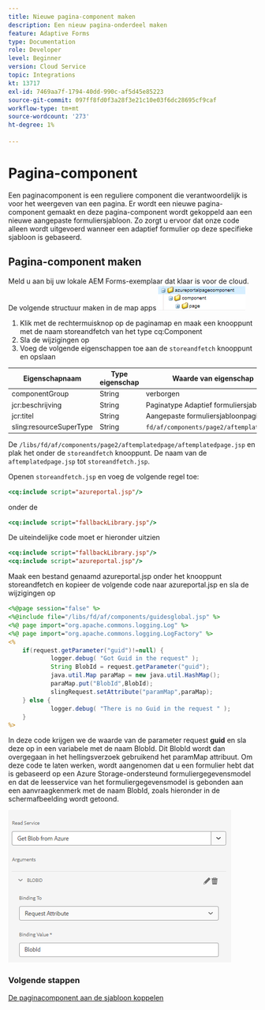 ```yaml
---
title: Nieuwe pagina-component maken
description: Een nieuw pagina-onderdeel maken
feature: Adaptive Forms
type: Documentation
role: Developer
level: Beginner
version: Cloud Service
topic: Integrations
kt: 13717
exl-id: 7469aa7f-1794-40dd-990c-af5d45e85223
source-git-commit: 097ff8fd0f3a28f3e21c10e03f6dc28695cf9caf
workflow-type: tm+mt
source-wordcount: '273'
ht-degree: 1%

---
```


# Pagina-component

Een paginacomponent is een reguliere component die verantwoordelijk is voor het weergeven van een pagina. Er wordt een nieuwe pagina-component gemaakt en deze pagina-component wordt gekoppeld aan een nieuwe aangepaste formuliersjabloon. Zo zorgt u ervoor dat onze code alleen wordt uitgevoerd wanneer een adaptief formulier op deze specifieke sjabloon is gebaseerd.

## Pagina-component maken

Meld u aan bij uw lokale AEM Forms-exemplaar dat klaar is voor de cloud. De volgende structuur maken in de map apps
![pageComponent](./assets/page-component1.png)

1. Klik met de rechtermuisknop op de paginamap en maak een knooppunt met de naam storeandfetch van het type cq:Component
1. Sla de wijzigingen op
1. Voeg de volgende eigenschappen toe aan de `storeandfetch` knooppunt en opslaan

| **Eigenschapnaam** | **Type eigenschap** | **Waarde van eigenschap** |
|-------------------------|-------------------|----------------------------------------|
| componentGroup | String | verborgen |
| jcr:beschrijving | String | Paginatype Adaptief formuliersjabloon |
| jcr:titel | String | Aangepaste formuliersjabloonpagina |
| sling:resourceSuperType | String | `fd/af/components/page2/aftemplatedpage` |

De `/libs/fd/af/components/page2/aftemplatedpage/aftemplatedpage.jsp` en plak het onder de `storeandfetch` knooppunt. De naam van de `aftemplatedpage.jsp` tot `storeandfetch.jsp`.

Openen `storeandfetch.jsp` en voeg de volgende regel toe:

```jsp
<cq:include script="azureportal.jsp"/>
```

onder de

```jsp
<cq:include script="fallbackLibrary.jsp"/>
```

De uiteindelijke code moet er hieronder uitzien

```jsp
<cq:include script="fallbackLibrary.jsp"/>
<cq:include script="azureportal.jsp"/>
```

Maak een bestand genaamd azureportal.jsp onder het knooppunt storeandfetch en kopieer de volgende code naar azureportal.jsp en sla de wijzigingen op

```jsp
<%@page session="false" %>
<%@include file="/libs/fd/af/components/guidesglobal.jsp" %>
<%@ page import="org.apache.commons.logging.Log" %>
<%@ page import="org.apache.commons.logging.LogFactory" %>
<%
    if(request.getParameter("guid")!=null) {
            logger.debug( "Got Guid in the request" );
            String BlobId = request.getParameter("guid");
            java.util.Map paraMap = new java.util.HashMap();
            paraMap.put("BlobId",BlobId);
            slingRequest.setAttribute("paramMap",paraMap);
    } else {
            logger.debug( "There is no Guid in the request " );
    }            
%>
```

In deze code krijgen we de waarde van de parameter request **guid** en sla deze op in een variabele met de naam BlobId. Dit BlobId wordt dan overgegaan in het hellingsverzoek gebruikend het paramMap attribuut. Om deze code te laten werken, wordt aangenomen dat u een formulier hebt dat is gebaseerd op een Azure Storage-ondersteund formuliergegevensmodel en dat de leesservice van het formuliergegevensmodel is gebonden aan een aanvraagkenmerk met de naam BlobId, zoals hieronder in de schermafbeelding wordt getoond.

![fdm-request-attribute](./assets/fdm-request-attribute.png)

### Volgende stappen

[De paginacomponent aan de sjabloon koppelen](./associate-page-component.md)
